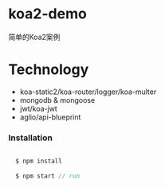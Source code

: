 # koa2-demo
简单的Koa2案例

# Technology
  * koa-static2/koa-router/logger/koa-multer
  * mongodb & mongoose
  * jwt/koa-jwt
  * aglio/api-blueprint


### Installation

```javascript 

  $ npm install 
  
  $ npm start // run

```
